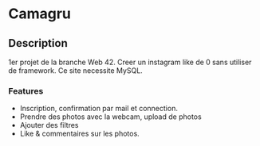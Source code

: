 # Camagru

## Description

1er projet de la branche Web 42.
Creer un instagram like de 0 sans utiliser de framework.
Ce site necessite MySQL.

### Features

- Inscription, confirmation par mail et connection.
- Prendre des photos avec la webcam, upload de photos
- Ajouter des filtres
- Like & commentaires sur les photos.
